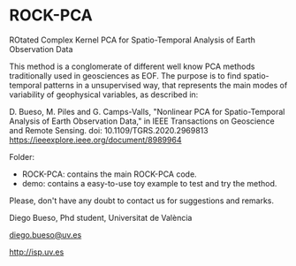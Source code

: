 # ROCK-PCA
ROtated Complex Kernel PCA for Spatio-Temporal Analysis of Earth Observation Data

This method is a conglomerate of different well know PCA methods traditionally used in geosciences as EOF.
The purpose is to find spatio-temporal patterns in a unsupervised way, that represents the main modes of variability of geophysical variables, as described in:

D. Bueso, M. Piles and G. Camps-Valls, "Nonlinear PCA for Spatio-Temporal Analysis of Earth Observation Data," in IEEE Transactions on Geoscience and Remote Sensing. doi: 10.1109/TGRS.2020.2969813  
https://ieeexplore.ieee.org/document/8989964

Folder:
- ROCK-PCA: contains the main ROCK-PCA code.
- demo: contains a easy-to-use toy example to test and try the method.

Please, don't have any doubt to contact us for suggestions and remarks.

Diego Bueso, Phd student, Universitat de València

diego.bueso@uv.es

http://isp.uv.es


